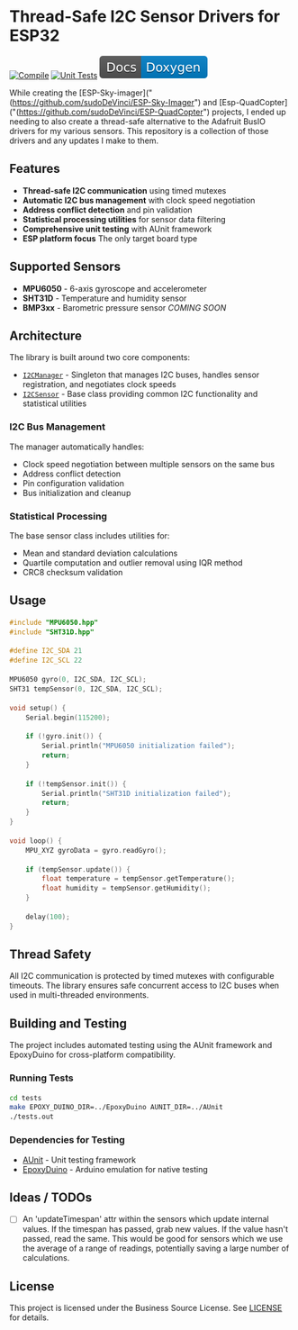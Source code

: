 # Thread-Safe I2C Sensor Drivers for ESP32

[![Compile](https://github.com/sudoDeVinci/ESP-Environment-Drivers/actions/workflows/compile.yml/badge.svg?branch=main)](https://github.com/sudoDeVinci/ESP-Environment-Drivers/actions/workflows/compile.yml)
[![Unit Tests](https://github.com/sudoDeVinci/ESP-Environment-Drivers/actions/workflows/testing.yml/badge.svg?branch=main)](https://github.com/sudoDeVinci/ESP-Environment-Drivers/actions/workflows/testing.yml)
![Doxygen](/assets/doxygen_badge.svg)


While creating the [ESP-Sky-imager]("(https://github.com/sudoDeVinci/ESP-Sky-Imager") and [Esp-QuadCopter]("(https://github.com/sudoDeVinci/ESP-QuadCopter") projects, I ended up needing to also create a thread-safe alternative to the Adafruit BusIO drivers for my various sensors. 
This repository is a collection of those drivers and any updates I make to them.

## Features

- **Thread-safe I2C communication** using timed mutexes
- **Automatic I2C bus management** with clock speed negotiation
- **Address conflict detection** and pin validation
- **Statistical processing utilities** for sensor data filtering
- **Comprehensive unit testing** with AUnit framework
- **ESP platform focus** The only target board type

## Supported Sensors

- **MPU6050** - 6-axis gyroscope and accelerometer
- **SHT31D** - Temperature and humidity sensor
- **BMP3xx** - Barometric pressure sensor *COMING SOON*

## Architecture

The library is built around two core components:

- [`I2CManager`](I2CManager.hpp) - Singleton that manages I2C buses, handles sensor registration, and negotiates clock speeds
- [`I2CSensor`](I2CSensor.hpp) - Base class providing common I2C functionality and statistical utilities

### I2C Bus Management

The manager automatically handles:
- Clock speed negotiation between multiple sensors on the same bus
- Address conflict detection
- Pin configuration validation
- Bus initialization and cleanup

### Statistical Processing

The base sensor class includes utilities for:
- Mean and standard deviation calculations
- Quartile computation and outlier removal using IQR method
- CRC8 checksum validation

## Usage

```cpp
#include "MPU6050.hpp"
#include "SHT31D.hpp"

#define I2C_SDA 21
#define I2C_SCL 22

MPU6050 gyro(0, I2C_SDA, I2C_SCL);
SHT31 tempSensor(0, I2C_SDA, I2C_SCL);

void setup() {
    Serial.begin(115200);
    
    if (!gyro.init()) {
        Serial.println("MPU6050 initialization failed");
        return;
    }
    
    if (!tempSensor.init()) {
        Serial.println("SHT31D initialization failed");
        return;
    }
}

void loop() {
    MPU_XYZ gyroData = gyro.readGyro();
    
    if (tempSensor.update()) {
        float temperature = tempSensor.getTemperature();
        float humidity = tempSensor.getHumidity();
    }
    
    delay(100);
}
```

## Thread Safety

All I2C communication is protected by timed mutexes with configurable timeouts. The library ensures safe concurrent access to I2C buses when used in multi-threaded environments.

## Building and Testing

The project includes automated testing using the AUnit framework and EpoxyDuino for cross-platform compatibility.

### Running Tests

```bash
cd tests
make EPOXY_DUINO_DIR=../EpoxyDuino AUNIT_DIR=../AUnit
./tests.out
```

### Dependencies for Testing

- [AUnit](https://github.com/bxparks/AUnit) - Unit testing framework
- [EpoxyDuino](https://github.com/bxparks/EpoxyDuino) - Arduino emulation for native testing


## Ideas / TODOs
- [ ] An 'updateTimespan' attr within the sensors which update internal values. If the timespan has passed, grab new values. If the value hasn't passed, read the same. This would be good for sensors which we use the average of a range of readings, potentially saving a large number of calculations.


## License

This project is licensed under the Business Source License. See [LICENSE](LICENSE) for details.


